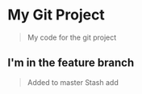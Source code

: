 # My Git Project

> My code for the git project

## I'm in the feature branch

> Added to master
> Stash add